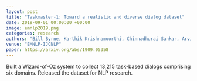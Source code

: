 ```yaml
---
layout: post
title: "Taskmaster-1: Toward a realistic and diverse dialog dataset"
date: 2019-09-01 00:00:00 +00:00
image: emnlp2019.png
categories: research
authors: "Bill Byrne, Karthik Krishnamoorthi, Chinnadhurai Sankar, Arvind Neelakantan, Daniel Duckworth, Semih Yavuz, Ben Goodrich, Amit Dubey, Andy Cedilnik, <strong>Kyu-Young Kim</strong>"
venue: "EMNLP-IJCNLP"
paper: https://arxiv.org/abs/1909.05358
---
```

Built a Wizard-of-Oz system to collect 13,215 task-based dialogs comprising six domains. Released the dataset for NLP research.
